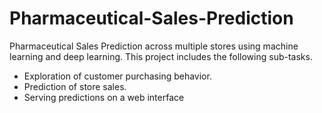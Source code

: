 # Pharmaceutical-Sales-Prediction
Pharmaceutical Sales Prediction across multiple stores using machine learning and deep learning. This project includes the following sub-tasks.

- Exploration of customer purchasing behavior.
- Prediction of store sales.
- Serving predictions on a web interface
